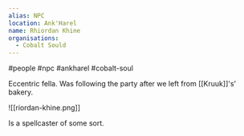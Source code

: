 ```yaml
---
alias: NPC
location: Ank'Harel
name: Rhiordan Khine
organisations:
  - Cobalt Sould
---
```


#people #npc #ankharel #cobalt-soul 

Eccentric fella. Was following the party after we left from [[Kruuk]]'s' bakery.

![[riordan-khine.png]]

Is a spellcaster of some sort.